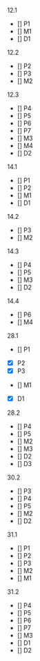 12.1
- [] P1
- [] M1
- [] D1

12.2
- [] P2
- [] P3
- [] M2

12.3 
- [] P4
- [] P5
- [] P6
- [] P7
- [] M3
- [] M4
- [] D2

14.1
- [] P1
- [] P2
- [] M1
- [] D1

14.2
- [] P3
- [] M2

14.3
- [] P4
- [] P5
- [] M3
- [] D2

14.4
- [] P6
- [] M4

28.1
- [] P1
- [x] P2
- [x] P3
- [] M1
- [x] D1

28.2
- [] P4
- [] P5
- [] M2
- [] M3
- [] D2
- [] D3

30.2
- [] P3
- [] P4
- [] P5
- [] M2
- [] D2

31.1
- [] P1
- [] P2
- [] P3
- [] M2
- [] M1

31.2
- [] P4
- [] P5
- [] P6
- [] P7
- [] M3
- [] D1
- [] D2